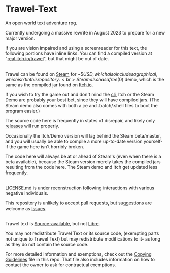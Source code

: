 # Trawel-Text
An open world text adventure rpg.

Currently undergoing a massive rewrite in August 2023 to prepare for a new major version.

If you are vision impaired and using a screenreader for this text, the following portions have inline links. You can find a compiled version at "[real.itch.io/trawel](https://real.itch.io/trawel)", but that might be out of date.      <br>  <br>

  
Trawel can be found on [Steam](https://store.steampowered.com/app/992240/Trawel/) for ~$5 USD, which also includes a graphical, which isn't in this repository.
<br> Steam also has a free ($0) demo, which is the same as the compiled jar found on [Itch.io](https://real.itch.io/trawel).

If you wish to try the game out and don't mind the [cli](https://en.wikipedia.org/wiki/Command-line_interface), Itch or the Steam Demo are probably your best bet, since they will have compiled jars. (The Steam demo also comes with both a jre and .batch/.shell files to boot the program easier.)

The source code here is frequently in states of disrepair, and likely only [releases](https://github.com/realDragon11/Trawel-Text/releases) will run properly.

Occasionally the Itch/Demo version will lag behind the Steam beta/master, and you will usually be able to compile a more up-to-date version yourself- if the game here isn't horribly broken.

The code here will always be at or ahead of Steam's (even when there is a beta available), because the Steam version merely takes the compiled jars resulting from the code here. The Steam demo and Itch get updated less frequently.        <br><br>



LICENSE.md is under reconstruction following interactions with various negative individuals.

This repository is unlikely to accept pull requests, but suggestions are welcome as [Issues](https://github.com/realDragon11/Trawel-Text/issues).  
<br>

Trawel text is [Source-available](https://en.wikipedia.org/wiki/Source-available_software), but not [Libre](https://en.wikipedia.org/w/index.php?title=Libre_software).

You may not redistribute Trawel Text or its source code, (exempting parts not unique to Trawel Text) but may redistribute modifications to it- as long as they do not contain the source code.

For more detailed information and exemptions, check out the [Copying Guidelines](COPYING_GUIDELINES.md) file in this repo. That file also includes information on how to contact the owner to ask for contractual exemptions.
